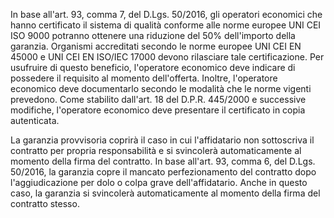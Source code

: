 In base all'art. 93, comma 7, del D.Lgs. 50/2016, gli operatori economici che hanno certificato il sistema di qualità conforme alle norme europee UNI CEI ISO 9000 potranno ottenere una riduzione del 50% dell'importo della garanzia. Organismi accreditati secondo le norme europee UNI CEI EN 45000 e UNI CEI EN ISO/IEC 17000 devono rilasciare tale certificazione. Per usufruire di questo beneficio, l'operatore economico deve indicare di possedere il requisito al momento dell'offerta. Inoltre, l'operatore economico deve documentarlo secondo le modalità che le norme vigenti prevedono. Come stabilito dall'art. 18 del D.P.R. 445/2000 e successive modifiche, l'operatore economico deve presentare il certificato in copia autenticata.

La garanzia provvisoria coprirà il caso in cui l'affidatario non sottoscriva il contratto per propria responsabilità e si svincolerà automaticamente al momento della firma del contratto. In base all'art. 93, comma 6, del D.Lgs. 50/2016, la garanzia copre il mancato perfezionamento del contratto dopo l'aggiudicazione per dolo o colpa grave dell'affidatario. Anche in questo caso, la garanzia si svincolerà automaticamente al momento della firma del contratto stesso.